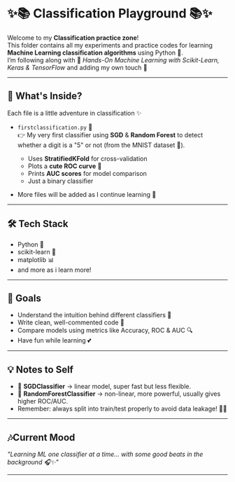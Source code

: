 # ✨📚 Classification Playground 📚✨

Welcome to my **Classification practice zone**!  
This folder contains all my experiments and practice codes for learning **Machine Learning classification algorithms** using Python 🐍.  
I’m following along with 📘 *Hands-On Machine Learning with Scikit-Learn, Keras & TensorFlow* and adding my own touch 🌸  

---

## 🌟 What's Inside?

Each file is a little adventure in classification ✨  

- `firstclassification.py` 🐼  
  👉 My very first classifier using **SGD** & **Random Forest** to detect whether a digit is a "5" or not (from the MNIST dataset 💖).  
  - Uses **StratifiedKFold** for cross-validation  
  - Plots a **cute ROC curve** 🎨  
  - Prints **AUC scores** for model comparison
  - Just a binary classifier 

- More files will be added as I continue learning 🚀  

---

## 🛠 Tech Stack
- Python 🐍  
- scikit-learn 🤖  
- matplotlib 📊
- and more as i learn more!

---

## 🌸 Goals
- Understand the intuition behind different classifiers 🧠  
- Write clean, well-commented code 📝  
- Compare models using metrics like Accuracy, ROC & AUC 🔍  
- Have fun while learning 💕  

---

## 💡 Notes to Self
- 🌱 **SGDClassifier** → linear model, super fast but less flexible.  
- 🌳 **RandomForestClassifier** → non-linear, more powerful, usually gives higher ROC/AUC.  
- Remember: always split into train/test properly to avoid data leakage! 🚫💧  

---

## 🎶Current Mood
*"Learning ML one classifier at a time… with some good beats in the background 🎧✨"*

---
